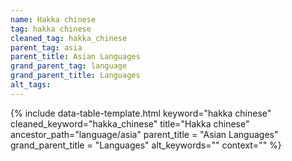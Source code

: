 ```yaml
---
name: Hakka chinese
tag: hakka chinese
cleaned_tag: hakka_chinese
parent_tag: asia
parent_title: Asian Languages
grand_parent_tag: language
grand_parent_title: Languages
alt_tags: 
---
```


{% include data-table-template.html 
  keyword="hakka chinese" 
  cleaned_keyword="hakka_chinese" 
  title="Hakka chinese"
  ancestor_path="language/asia" 
  parent_title = "Asian Languages"
  grand_parent_title = "Languages"
  alt_keywords=""
  context=""
%}

